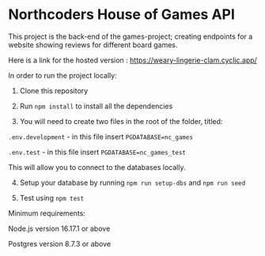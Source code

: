 # Northcoders House of Games API

This project is the back-end of the games-project; creating endpoints for a website showing reviews for different board games. 

Here is a link for the hosted version : https://weary-lingerie-clam.cyclic.app/

In order to run the project locally:

1. Clone this repository

2. Run ```npm install``` to install all the dependencies 

3. You will need to create two files in the root of the folder, titled:

```.env.development``` - in this file insert ```PGDATABASE=nc_games```

```.env.test``` - in this file insert ```PGDATABASE=nc_games_test```

This will allow you to connect to the databases locally. 

4. Setup your database by running ```npm run setup-dbs``` and ```npm run seed```

5. Test using ```npm test```

Minimum requirements: 

Node.js version 16.17.1 or above 

Postgres version 8.7.3 or above
